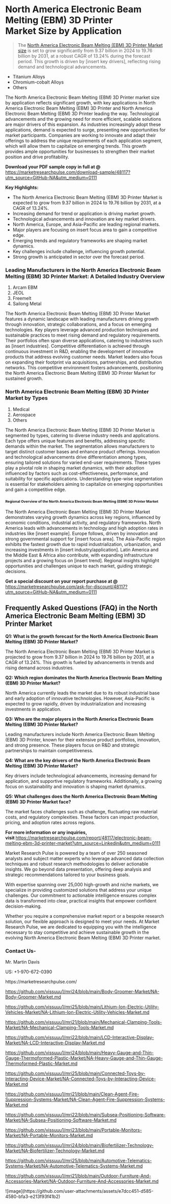 <h1>North America Electronic Beam Melting (EBM) 3D Printer Market&nbsp;Size by Application</h1><blockquote><p>The <a href="https://marketresearchpulse.com/download-sample/48117?utm_source=GitHub-NA&amp;utm_medium=0111">North America Electronic Beam Melting (EBM) 3D Printer Market size</a> is set to grow significantly from 9.37 billion in 2024 to 19.76 billion by 2031, at a robust CAGR of 13.24% during the forecast period. This growth is driven by [insert key drivers], reflecting rising demand and technological advancements.</p></blockquote><ul><li>Titanium Alloys<li> Chromium-cobalt Alloys<li> Others</li></ul><p>The North America Electronic Beam Melting (EBM) 3D Printer market size by application reflects significant growth, with key applications in North America Electronic Beam Melting (EBM) 3D Printer and North America Electronic Beam Melting (EBM) 3D Printer leading the way. Technological advancements and the growing need for more efficient, scalable solutions are major drivers of this expansion. As industries increasingly adopt these applications, demand is expected to surge, presenting new opportunities for market participants. Companies are working to innovate and adapt their offerings to address the unique requirements of each application segment, which will allow them to capitalize on emerging trends. This growth provides ample opportunities for businesses to strengthen their market position and drive profitability.</p><p><strong>Download your PDF sample copy in full at @ </strong><a href="https://marketresearchpulse.com/download-sample/48117?utm_source=GitHub-NA&amp;utm_medium=0111">https://marketresearchpulse.com/download-sample/48117?utm_source=GitHub-NA&amp;utm_medium=0111</a></p><p><strong>Key Highlights: </strong></p><ul><li>The North America Electronic Beam Melting (EBM) 3D Printer Market is expected to grow from 9.37 billion in 2024 to 19.76 billion by 2031, at a CAGR of 13.24%.</li><li>Increasing demand for trend or application is driving market growth.</li><li>Technological advancements and innovation are key market drivers.</li><li>North America, Europe, and Asia-Pacific are leading regional markets.</li><li>Major players are focusing on insert focus area to gain a competitive edge.</li><li>Emerging trends and regulatory frameworks are shaping market dynamics.</li><li>Key challenges include challenge, influencing growth potential.</li><li>Strong growth is anticipated in sector over the forecast period.</li></ul><h3>Leading Manufacturers in the North America Electronic Beam Melting (EBM) 3D Printer Market: A Detailed Industry Overview</h3><ol><li>Arcam EBM</li><li>JEOL</li><li>Freemelt</li><li>Sailong Metal</li></ol><div class="flex max-w-full flex-col flex-grow"><div class="min-h-8 text-message flex w-full flex-col items-end gap-2 whitespace-normal break-words [.text-message+&amp;]:mt-5" dir="auto" data-message-author-role="assistant" data-message-id="fd8432e4-4910-450d-b182-61b7bfb0a01f" data-message-model-slug="gpt-4o"><div class="flex w-full flex-col gap-1 empty:hidden first:pt-[3px]"><div class="markdown prose w-full break-words dark:prose-invert light"><p>The North America Electronic Beam Melting (EBM) 3D Printer Market features a dynamic landscape with leading manufacturers driving growth through innovation, strategic collaborations, and a focus on emerging technologies. Key players leverage advanced production techniques and sustainable practices to meet rising demand and regulatory requirements. Their portfolios often span diverse applications, catering to industries such as [insert industries]. Competitive differentiation is achieved through continuous investment in R&amp;D, enabling the development of innovative products that address evolving customer needs. Market leaders also focus on expanding their footprint via acquisitions, partnerships, and distribution networks. This competitive environment fosters advancements, positioning the North America Electronic Beam Melting (EBM) 3D Printer Market for sustained growth.</p></div></div></div></div><h3>North America Electronic Beam Melting (EBM) 3D Printer Market by Types</h3><ol><li>Medical<li> Aerospace<li> Others</li></ol><div class="flex max-w-full flex-col flex-grow"><div class="min-h-8 text-message flex w-full flex-col items-end gap-2 whitespace-normal break-words [.text-message+&amp;]:mt-5" dir="auto" data-message-author-role="assistant" data-message-id="084470be-0bb7-4664-bddf-5156b4f41249" data-message-model-slug="gpt-4o-mini"><div class="flex w-full flex-col gap-1 empty:hidden first:pt-[3px]"><div class="markdown prose w-full break-words dark:prose-invert light"><p>The North America Electronic Beam Melting (EBM) 3D Printer Market is segmented by types, catering to diverse industry needs and applications. Each type offers unique features and benefits, addressing specific demands within the market. The segmentation allows manufacturers to target distinct customer bases and enhance product offerings. Innovation and technological advancements drive differentiation among types, ensuring tailored solutions for varied end-user requirements. These types play a pivotal role in shaping market dynamics, with their adoption influenced by factors such as cost-effectiveness, performance, and suitability for specific applications. Understanding type-wise segmentation is essential for stakeholders aiming to capitalize on emerging opportunities and gain a competitive edge.</p></div></div></div></div><h3><span style="font-size: 11px;">Regional Overview of the North America Electronic Beam Melting (EBM) 3D Printer Market</span></h3><div class="flex max-w-full flex-col flex-grow"><div class="min-h-8 text-message flex w-full flex-col items-end gap-2 whitespace-normal break-words [.text-message+&amp;]:mt-5" dir="auto" data-message-author-role="assistant" data-message-id="e9038762-ce64-4e30-91c9-9bd413514231" data-message-model-slug="gpt-4o-mini"><div class="flex w-full flex-col gap-1 empty:hidden first:pt-[3px]"><div class="markdown prose w-full break-words dark:prose-invert light"><p>The North America Electronic Beam Melting (EBM) 3D Printer Market demonstrates varying growth dynamics across key regions, influenced by economic conditions, industrial activity, and regulatory frameworks. North America leads with advancements in technology and high adoption rates in industries like [insert example]. Europe follows, driven by innovation and strong governmental support for [insert focus area]. The Asia-Pacific region exhibits the fastest growth due to rapid industrialization, urbanization, and increasing investments in [insert industry/application]. Latin America and the Middle East &amp; Africa also contribute, with expanding infrastructure projects and a growing focus on [insert trend]. Regional insights highlight opportunities and challenges unique to each market, guiding strategic decisions.</p></div></div></div></div><p><strong>Get a special discount on your report purchase at @ </strong><a href="https://marketresearchpulse.com/ask-for-discount/48117?utm_source=GitHub-NA&amp;utm_medium=0111">https://marketresearchpulse.com/ask-for-discount/48117?utm_source=GitHub-NA&amp;utm_medium=0111</a></p><h2>Frequently Asked Questions (FAQ) in the North America Electronic Beam Melting (EBM) 3D Printer Market</h2><p><strong>Q1: What is the growth forecast for the North America Electronic Beam Melting (EBM) 3D Printer Market?</strong></p><p>The North America Electronic Beam Melting (EBM) 3D Printer Market is projected to grow from 9.37 billion in 2024 to 19.76 billion by 2031, at a CAGR of 13.24%. This growth is fueled by advancements in trends and rising demand across industries.</p><p><strong>Q2: Which region dominates the North America Electronic Beam Melting (EBM) 3D Printer Market?</strong></p><p>North America currently leads the market due to its robust industrial base and early adoption of innovative technologies. However, Asia-Pacific is expected to grow rapidly, driven by industrialization and increasing investments in application.</p><p><strong>Q3: Who are the major players in the North America Electronic Beam Melting (EBM) 3D Printer Market?</strong></p><p>Leading manufacturers include North America Electronic Beam Melting (EBM) 3D Printer, known for their extensive product portfolios, innovation, and strong presence. These players focus on R&amp;D and strategic partnerships to maintain competitiveness.</p><p><strong>Q4: What are the key drivers of the North America Electronic Beam Melting (EBM) 3D Printer Market?</strong></p><p>Key drivers include technological advancements, increasing demand for application, and supportive regulatory frameworks. Additionally, a growing focus on sustainability and innovation is shaping market dynamics.</p><p><strong>Q5: What challenges does the North America Electronic Beam Melting (EBM) 3D Printer Market face?</strong></p><p>The market faces challenges such as challenge, fluctuating raw material costs, and regulatory complexities. These factors can impact production, pricing, and adoption rates across regions.</p><p><strong>For more information or any inquiries, visit&nbsp;</strong><a href="https://marketresearchpulse.com/report/48117/electronic-beam-melting-ebm-3d-printer-market?utm_source=Linkedin&utm_medium=0111">https://marketresearchpulse.com/report/48117/electronic-beam-melting-ebm-3d-printer-market?utm_source=Linkedin&utm_medium=0111</a></p><p>Market Research Pulse is powered by a team of over 250 seasoned analysts and subject matter experts who leverage advanced data collection techniques and robust research methodologies to deliver actionable insights. We go beyond data presentation, offering deep analysis and strategic recommendations tailored to your business goals.</p><p>With expertise spanning over 25,000 high-growth and niche markets, we specialize in providing customized solutions that address your unique challenges. Our commitment to actionable intelligence ensures complex data is transformed into clear, practical insights that empower confident decision-making.</p><p>Whether you require a comprehensive market report or a bespoke research solution, our flexible approach is designed to meet your needs. At Market Research Pulse, we are dedicated to equipping you with the intelligence necessary to stay competitive and achieve sustainable growth in the evolving North America Electronic Beam Melting (EBM) 3D Printer market.</p><h3><strong>Contact Us-</strong></h3><p>Mr. Martin Davis</p><p>US: +1-970-672-0390</p><p>https://marketresearchpulse.com/</p><p><a href="https://github.com/vissuuu1/mri24/blob/main/Body-Groomer-Market/NA-Body-Groomer-Market.md">https://github.com/vissuuu1/mri24/blob/main/Body-Groomer-Market/NA-Body-Groomer-Market.md</a></p><p><a href="https://github.com/vissuuu1/mri25/blob/main/Lithium-Ion-Electric-Utility-Vehicles-Market/NA-Lithium-Ion-Electric-Utility-Vehicles-Market.md">https://github.com/vissuuu1/mri25/blob/main/Lithium-Ion-Electric-Utility-Vehicles-Market/NA-Lithium-Ion-Electric-Utility-Vehicles-Market.md</a></p><p><a href="https://github.com/vissuuu1/mri21/blob/main/Mechanical-Clamping-Tools-Market/NA-Mechanical-Clamping-Tools-Market.md">https://github.com/vissuuu1/mri21/blob/main/Mechanical-Clamping-Tools-Market/NA-Mechanical-Clamping-Tools-Market.md</a></p><p><a href="https://github.com/vissuuu1/mri22/blob/main/LCD-Interactive-Display-Market/NA-LCD-Interactive-Display-Market.md">https://github.com/vissuuu1/mri22/blob/main/LCD-Interactive-Display-Market/NA-LCD-Interactive-Display-Market.md</a></p><p><a href="https://github.com/vissuuu1/mri24/blob/main/Heavy-Gauge-and-Thin-Gauge-Thermoformed-Plastic-Market/NA-Heavy-Gauge-and-Thin-Gauge-Thermoformed-Plastic-Market.md">https://github.com/vissuuu1/mri24/blob/main/Heavy-Gauge-and-Thin-Gauge-Thermoformed-Plastic-Market/NA-Heavy-Gauge-and-Thin-Gauge-Thermoformed-Plastic-Market.md</a></p><p><a href="https://github.com/vissuuu1/mri25/blob/main/Connected-Toys-by-Interacting-Device-Market/NA-Connected-Toys-by-Interacting-Device-Market.md">https://github.com/vissuuu1/mri25/blob/main/Connected-Toys-by-Interacting-Device-Market/NA-Connected-Toys-by-Interacting-Device-Market.md</a></p><p><a href="https://github.com/vissuuu1/mri21/blob/main/Clean-Agent-Fire-Suppression-Systems-Market/NA-Clean-Agent-Fire-Suppression-Systems-Market.md">https://github.com/vissuuu1/mri21/blob/main/Clean-Agent-Fire-Suppression-Systems-Market/NA-Clean-Agent-Fire-Suppression-Systems-Market.md</a></p><p><a href="https://github.com/vissuuu1/mri22/blob/main/Subsea-Positioning-Software-Market/NA-Subsea-Positioning-Software-Market.md">https://github.com/vissuuu1/mri22/blob/main/Subsea-Positioning-Software-Market/NA-Subsea-Positioning-Software-Market.md</a></p><p><a href="https://github.com/vissuuu1/mri23/blob/main/Portable-Monitors-Market/NA-Portable-Monitors-Market.md">https://github.com/vissuuu1/mri23/blob/main/Portable-Monitors-Market/NA-Portable-Monitors-Market.md</a></p><p><a href="https://github.com/vissuuu1/mri24/blob/main/Biofertilizer-Technology-Market/NA-Biofertilizer-Technology-Market.md">https://github.com/vissuuu1/mri24/blob/main/Biofertilizer-Technology-Market/NA-Biofertilizer-Technology-Market.md</a></p><p><a href="https://github.com/vissuuu1/mri25/blob/main/Automotive-Telematics-Systems-Market/NA-Automotive-Telematics-Systems-Market.md">https://github.com/vissuuu1/mri25/blob/main/Automotive-Telematics-Systems-Market/NA-Automotive-Telematics-Systems-Market.md</a></p><p><a href="https://github.com/vissuuu1/mri21/blob/main/Outdoor-Furniture-And-Accessories-Market/NA-Outdoor-Furniture-And-Accessories-Market.md">https://github.com/vissuuu1/mri21/blob/main/Outdoor-Furniture-And-Accessories-Market/NA-Outdoor-Furniture-And-Accessories-Market.md</a></p>
![image](https://github.com/user-attachments/assets/e7dcc451-d585-4580-bfa3-e213f93f41b2)
